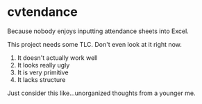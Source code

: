 cvtendance
==========
Because nobody enjoys inputting attendance sheets into Excel.

This project needs some TLC. Don't even look at it right now.

1. It doesn't actually work well
2. It looks really ugly
3. It is very primitive
4. It lacks structure

Just consider this like...unorganized thoughts from a younger me.

